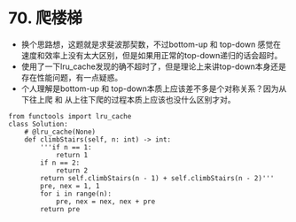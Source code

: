 # 70. 爬楼梯

* 换个思路想，这题就是求斐波那契数，不过bottom-up 和 top-down 感觉在速度和效率上没有太大区别，但是如果用正常的top-down递归的话会超时。
* 使用了一下lru_cache发现的确不超时了，但是理论上来讲top-down本身还是存在性能问题，有一点疑惑。
* 个人理解是bottom-up 和 top-down本质上应该差不多是个对称关系？因为从下往上爬 和 从上往下爬的过程本质上应该也没什么区别才对。

```python3
from functools import lru_cache
class Solution:
    # @lru_cache(None)
    def climbStairs(self, n: int) -> int:
        '''if n == 1:
            return 1
        if n == 2:
            return 2
        return self.climbStairs(n - 1) + self.climbStairs(n - 2)'''
        pre, nex = 1, 1
        for i in range(n):
            pre, nex = nex, nex + pre
        return pre
```